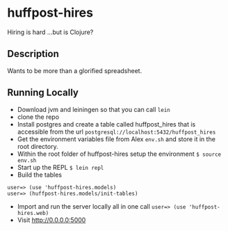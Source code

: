 huffpost-hires
==============

Hiring is hard ...but is Clojure?

Description
----
Wants to be more than a glorified spreadsheet.

Running Locally
----

* Download jvm and leiningen so that you can call ```lein```
* clone the repo
* Install postgres and create a table called huffpost_hires that is accessible from the url ```postgresql://localhost:5432/huffpost_hires```
* Get the environment variables file from Alex ```env.sh``` and store it in the root directory.
* Within the root folder of huffpost-hires setup the environment ```$ source env.sh```
* Start up the REPL ```$ lein repl```
* Build the tables

```
user=> (use 'huffpost-hires.models)
user=> (huffpost-hires.models/init-tables)
```

* Import and run the server locally all in one call ```user=> (use 'huffpost-hires.web)```
* Visit <http://0.0.0.0:5000>